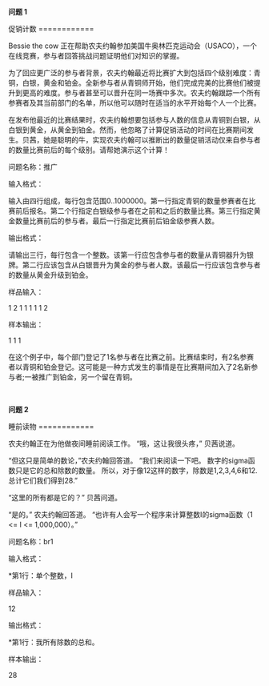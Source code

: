 **问题 1**


促销计数
\=\=\=\=\=\=\=\=\=\=\=\=

Bessie the cow 正在帮助农夫约翰参加美国牛奥林匹克运动会（USACO），一个在线竞赛，参与者回答挑战问题证明他们对知识的掌握。

为了回应更广泛的参与者背景，农夫约翰最近将比赛扩大到包括四个级别难度：青铜，白银，黄金和铂金。全新参与者从青铜师开始，他们完成完美的比赛他们被提升到更高的难度。参与者甚至可以晋升在同一场赛中多次。农夫约翰跟踪一个所有参赛者及其当前部门的名单，所以他可以随时在适当的水平开始每个人一个比赛。

在发布他最近的比赛结果时，农夫约翰想要包括参与人数的信息从青铜到白银，从白银到黄金，从黄金到铂金。然而，他忽略了计算促销活动的时间在比赛期间发生。贝茜，她是聪明的牛，实现农夫约翰可以推断出的数量促销活动仅来自参与者的数量比赛前后的每个级别。请帮她演示这个计算！

问题名称：推广

输入格式：

输入由四行组成，每行包含范围0..1000000。第一行指定青铜的数量参赛者在比赛前后报名。第二个行指定白银级参与者在之前和之后的数量比赛。第三行指定黄金数量比赛前后的参与者。最后一行指定比赛前后铂金级参赛人数。

输出格式：

请输出三行，每行包含一个整数。该第一行应包含参与者的数量从青铜器升为银牌。第二行应该包含从白银晋升为黄金的参与者人数。该最后一行应该包含参与者的数量从黄金升级到铂金。

样品输入：

1 2
1 1
1 1
1 2

样本输出：

1
1
1

在这个例子中，每个部门登记了1名参与者在比赛之前。比赛结束时，有2名参赛者以青铜和铂金登记。这可能是一种方式发生的事情是在比赛期间加入了2名新参与者;一被推广到铂金，另一个留在青铜。



<br>

**问题 2**


睡前读物
\=\=\=\=\=\=\=\=\=\=\=\=

农夫约翰正在为他做夜间睡前阅读工作。 “哦，这让我很头疼，” 贝茜说道。

“但这只是简单的数论，”农夫约翰回答道。 “我们来阅读一下吧。 数字的sigma函数只是它的总和除数的数量。 所以，对于像12这样的数字，除数是1,2,3,4,6和12.总计它们我们得到28.”

“这里的所有都是它的？” 贝茜问道。

“是的。” 农夫约翰回答道。 “也许有人会写一个程序来计算整数I的sigma函数（1 <= I <= 1,000,000）。”

问题名称：br1

输入格式：

*第1行：单个整数，I

样品输入：

12

输出格式：

*第1行：我所有除数的总和。

样本输出：

28

